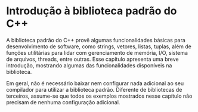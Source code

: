 Introdução à biblioteca padrão do C++
===

A biblioteca padrão do C++ provê algumas funcionalidades básicas para desenvolvimento de software, como strings,
vetores, listas, tuplas, além de funções utilitárias para lidar com gerenciamento de memória, I/O, sistema de arquivos,
threads, entre outras. Esse capítulo apresenta uma breve introdução, mostrando algumas das funcionalidades disponíveis
na biblioteca.

Em geral, não é necessário baixar nem configurar nada adicional ao seu compilador para utilizar a biblioteca padrão.
Diferente de bibliotecas de terceiros, assume-se que todos os exemplos mostrados nesse capítulo não precisam de nenhuma
configuração adicional.
